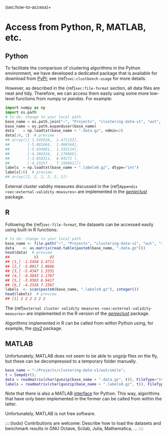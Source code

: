 



(sec:how-to-access)=
# Access from Python, R, MATLAB, etc.


## Python

To facilitate the comparison of clustering algorithms in the
Python environment, we have developed a dedicated package
that is available for download from
[PyPI](https://pypi.org/project/clustering-benchmarks/);
see {ref}`sec:clustbench-usage` for more details.

However, as described in the {ref}`sec:file-format` section,
all data files are neat and tidy. Therefore, we can access them
easily using some more low-level functions from *numpy*
or *pandas*. For example:



```python
import numpy as np
import os.path
# to do: change to your local path
base_name = os.path.join("~", "Projects", "clustering-data-v1", "wut", "smile")
base_name = os.path.expanduser(base_name)
data    = np.loadtxt(base_name + ".data.gz", ndmin=2)
data[:6, :]  # preview
## array([[-1.545826,  2.471133],
##        [-5.001664,  1.066568],
##        [-5.434681,  1.333114],
##        [-4.384334,  1.176669],
##        [-3.950311,  6.94172 ],
##        [-4.23157 ,  7.156661]])
labels  = np.loadtxt(base_name + ".labels0.gz", dtype="int")
labels[:6]  # preview
## array([2, 2, 2, 2, 2, 2])
```


External cluster validity measures
discussed in the {ref}`Appendix <sec:external-validity-measures>`
are implemented in the [*genieclust*](https://genieclust.gagolewski.com)
package.


## R

Following the {ref}`sec:file-format`,
the datasets can be accessed easily using built-in R functions:



```r
# to do: change to your local path
base_name <- file.path("~", "Projects", "clustering-data-v1", "wut", "smile")
data    <- as.matrix(read.table(paste0(base_name, ".data.gz")))
head(data)  # preview
##           V1     V2
## [1,] -1.5458 2.4711
## [2,] -5.0017 1.0666
## [3,] -5.4347 1.3331
## [4,] -4.3843 1.1767
## [5,] -3.9503 6.9417
## [6,] -4.2316 7.1567
labels  <- scan(paste0(base_name, ".labels0.gz"), integer())
head(labels)  # preview
## [1] 2 2 2 2 2 2
```



The {ref}`external cluster validity measures <sec:external-validity-measures>`
are implemented in the R version of the
[*genieclust*](https://genieclust.gagolewski.com) package.


Algorithms implemented in R
can be called from within Python
using, for example, the [*rpy2*](https://pypi.org/project/rpy2/) package.



## MATLAB

Unfortunately, MATLAB does not seem to be able to un*gzip* files
on the fly, but these can be decompressed to a temporary folder
manually.


```matlab
base_name = "~/Projects/clustering-data-v1/wut/smile";
t = tempdir();
data = readmatrix(char(gunzip(base_name + ".data.gz", t)), FileType="text");
labels = readmatrix(char(gunzip(base_name + ".labels0.gz", t)), FileType="text");
```

Note that there is also a MATLAB
[interface](https://au.mathworks.com/products/matlab/matlab-and-python.html)
for Python. This way, algorithms that  have only been implemented in the
former can be called from within the latter.

Unfortunately, MATLAB is not free software.



::::{todo}
Contributions are welcome: Describe how to load
the datasets and benchmark results
in GNU Octave, Scilab, Julia, Mathematica, ...
::::
